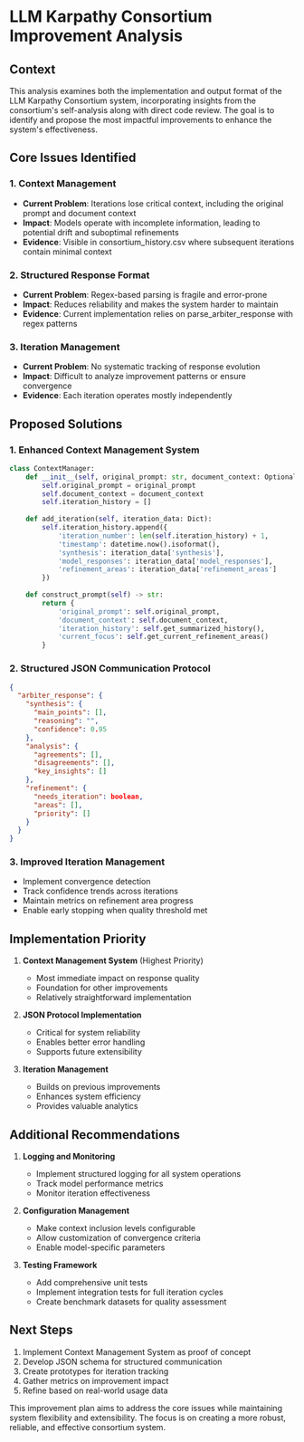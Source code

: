 # LLM Karpathy Consortium Improvement Analysis

## Context

This analysis examines both the implementation and output format of the LLM Karpathy Consortium system, incorporating insights from the consortium's self-analysis along with direct code review. The goal is to identify and propose the most impactful improvements to enhance the system's effectiveness.

## Core Issues Identified

### 1. Context Management
- **Current Problem**: Iterations lose critical context, including the original prompt and document context
- **Impact**: Models operate with incomplete information, leading to potential drift and suboptimal refinements
- **Evidence**: Visible in consortium_history.csv where subsequent iterations contain minimal context

### 2. Structured Response Format
- **Current Problem**: Regex-based parsing is fragile and error-prone
- **Impact**: Reduces reliability and makes the system harder to maintain
- **Evidence**: Current implementation relies on parse_arbiter_response with regex patterns

### 3. Iteration Management
- **Current Problem**: No systematic tracking of response evolution
- **Impact**: Difficult to analyze improvement patterns or ensure convergence
- **Evidence**: Each iteration operates mostly independently

## Proposed Solutions

### 1. Enhanced Context Management System

```python
class ContextManager:
    def __init__(self, original_prompt: str, document_context: Optional[str] = None):
        self.original_prompt = original_prompt
        self.document_context = document_context
        self.iteration_history = []
        
    def add_iteration(self, iteration_data: Dict):
        self.iteration_history.append({
            'iteration_number': len(self.iteration_history) + 1,
            'timestamp': datetime.now().isoformat(),
            'synthesis': iteration_data['synthesis'],
            'model_responses': iteration_data['model_responses'],
            'refinement_areas': iteration_data['refinement_areas']
        })
        
    def construct_prompt(self) -> str:
        return {
            'original_prompt': self.original_prompt,
            'document_context': self.document_context,
            'iteration_history': self.get_summarized_history(),
            'current_focus': self.get_current_refinement_areas()
        }
```

### 2. Structured JSON Communication Protocol

```json
{
  "arbiter_response": {
    "synthesis": {
      "main_points": [],
      "reasoning": "",
      "confidence": 0.95
    },
    "analysis": {
      "agreements": [],
      "disagreements": [],
      "key_insights": []
    },
    "refinement": {
      "needs_iteration": boolean,
      "areas": [],
      "priority": []
    }
  }
}
```

### 3. Improved Iteration Management

- Implement convergence detection
- Track confidence trends across iterations
- Maintain metrics on refinement area progress
- Enable early stopping when quality threshold met

## Implementation Priority

1. **Context Management System** (Highest Priority)
   - Most immediate impact on response quality
   - Foundation for other improvements
   - Relatively straightforward implementation

2. **JSON Protocol Implementation**
   - Critical for system reliability
   - Enables better error handling
   - Supports future extensibility

3. **Iteration Management**
   - Builds on previous improvements
   - Enhances system efficiency
   - Provides valuable analytics

## Additional Recommendations

1. **Logging and Monitoring**
   - Implement structured logging for all system operations
   - Track model performance metrics
   - Monitor iteration effectiveness

2. **Configuration Management**
   - Make context inclusion levels configurable
   - Allow customization of convergence criteria
   - Enable model-specific parameters

3. **Testing Framework**
   - Add comprehensive unit tests
   - Implement integration tests for full iteration cycles
   - Create benchmark datasets for quality assessment

## Next Steps

1. Implement Context Management System as proof of concept
2. Develop JSON schema for structured communication
3. Create prototypes for iteration tracking
4. Gather metrics on improvement impact
5. Refine based on real-world usage data

This improvement plan aims to address the core issues while maintaining system flexibility and extensibility. The focus is on creating a more robust, reliable, and effective consortium system.

